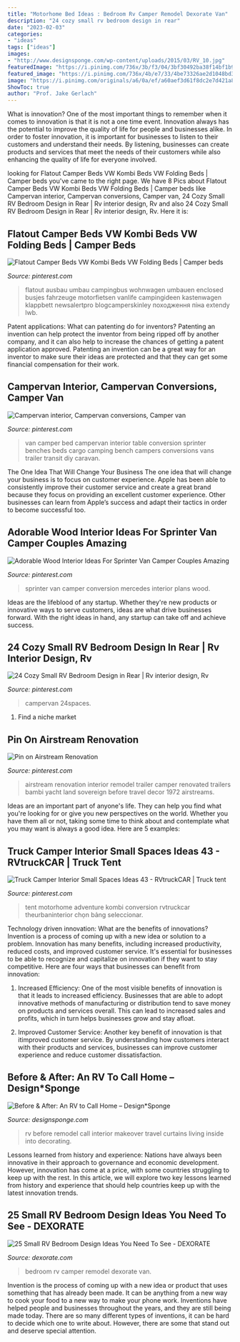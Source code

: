 ```yaml
---
title: "Motorhome Bed Ideas : Bedroom Rv Camper Remodel Dexorate Van"
description: "24 cozy small rv bedroom design in rear"
date: "2023-02-03"
categories:
- "ideas"
tags: ["ideas"]
images:
- "http://www.designsponge.com/wp-content/uploads/2015/03/RV_10.jpg"
featuredImage: "https://i.pinimg.com/736x/3b/f3/04/3bf30492ba38f14bf1b9f44dd927756d.jpg"
featured_image: "https://i.pinimg.com/736x/4b/e7/33/4be73326ae2d1048bd3afc8ff102ef0a.jpg"
image: "https://i.pinimg.com/originals/a6/0a/ef/a60aef3d61f8dc2e7d421a8ed1add53f.jpg"
ShowToc: true
author: "Prof. Jake Gerlach"
---
```



What is innovation?
One of the most important things to remember when it comes to innovation is that it is not a one time event. Innovation always has the potential to improve the quality of life for people and businesses alike. In order to foster innovation, it is important for businesses to listen to their customers and understand their needs. By listening, businesses can create products and services that meet the needs of their customers while also enhancing the quality of life for everyone involved.

	

		
looking for Flatout Camper Beds VW Kombi Beds VW Folding Beds | Camper beds you've came to the right page. We have 8 Pics about Flatout Camper Beds VW Kombi Beds VW Folding Beds | Camper beds like Campervan interior, Campervan conversions, Camper van, 24 Cozy Small RV Bedroom Design in Rear | Rv interior design, Rv and also 24 Cozy Small RV Bedroom Design in Rear | Rv interior design, Rv. Here it is:
		
    
## Flatout Camper Beds VW Kombi Beds VW Folding Beds | Camper Beds

<img loading=lazy src="https://i.pinimg.com/736x/3b/f3/04/3bf30492ba38f14bf1b9f44dd927756d.jpg" onerror="this.onerror=null;this.src='https://tse2.mm.bing.net/th?id=OIP.L53zYccL8vMx4bpPs7laygHaJ3&amp;pid=15.1';" alt="Flatout Camper Beds VW Kombi Beds VW Folding Beds | Camper beds">

_Source: pinterest.com_

>flatout ausbau umbau campingbus wohnwagen umbauen enclosed busjes fahrzeuge motorfietsen vanlife campingideen kastenwagen klappbett newsalertpro blogcamperskinley походження піна extendy lwb. 

	

Patent applications: What can patenting do for inventors?
Patenting an invention can help protect the inventor from being ripped off by another company, and it can also help to increase the chances of getting a patent application approved. Patenting an invention can be a great way for an inventor to make sure their ideas are protected and that they can get some financial compensation for their work.

    
## Campervan Interior, Campervan Conversions, Camper Van

<img loading=lazy src="https://i.pinimg.com/originals/0c/05/a1/0c05a1046f1bb3803cbe98712344132e.jpg" onerror="this.onerror=null;this.src='https://tse1.mm.bing.net/th?id=OIP.v5IAn1v6bLQfsI2KStVuBgHaJ4&amp;pid=15.1';" alt="Campervan interior, Campervan conversions, Camper van">

_Source: pinterest.com_

>van camper bed campervan interior table conversion sprinter benches beds cargo camping bench campers conversions vans trailer transit diy caravan. 

	

The One Idea That Will Change Your Business
The one idea that will change your business is to focus on customer experience. Apple has been able to consistently improve their customer service and create a great brand because they focus on providing an excellent customer experience. Other businesses can learn from Apple’s success and adapt their tactics in order to become successful too.

    
## Adorable Wood Interior Ideas For Sprinter Van Camper Couples Amazing

<img loading=lazy src="https://i.pinimg.com/736x/4b/e7/33/4be73326ae2d1048bd3afc8ff102ef0a.jpg" onerror="this.onerror=null;this.src='https://tse4.mm.bing.net/th?id=OIP.oH7E3D6DO4XLtt7b00g1CwHaLH&amp;pid=15.1';" alt="Adorable Wood Interior Ideas For Sprinter Van Camper Couples Amazing">

_Source: pinterest.com_

>sprinter van camper conversion mercedes interior plans wood. 

	

Ideas are the lifeblood of any startup. Whether they're new products or innovative ways to serve customers, ideas are what drive businesses forward. With the right ideas in hand, any startup can take off and achieve success.

    
## 24 Cozy Small RV Bedroom Design In Rear | Rv Interior Design, Rv

<img loading=lazy src="https://i.pinimg.com/originals/a7/8a/b8/a78ab8a73c40ae98d9f3cf925b6cabaa.jpg" onerror="this.onerror=null;this.src='https://tse4.mm.bing.net/th?id=OIP.HliprjXp_fJ1r0F0mLNY2QHaJH&amp;pid=15.1';" alt="24 Cozy Small RV Bedroom Design in Rear | Rv interior design, Rv">

_Source: pinterest.com_

>campervan 24spaces. 

	

1. Find a niche market 

    
## Pin On Airstream Renovation

<img loading=lazy src="https://i.pinimg.com/originals/a6/0a/ef/a60aef3d61f8dc2e7d421a8ed1add53f.jpg" onerror="this.onerror=null;this.src='https://tse4.mm.bing.net/th?id=OIP.7fRYWYJdZY1s0RPYGR0_fgHaFj&amp;pid=15.1';" alt="Pin on Airstream Renovation">

_Source: pinterest.com_

>airstream renovation interior remodel trailer camper renovated trailers bambi yacht land sovereign before travel decor 1972 airstreams. 

	

Ideas are an important part of anyone's life. They can help you find what you're looking for or give you new perspectives on the world. Whether you have them all or not, taking some time to think about and contemplate what you may want is always a good idea. Here are 5 examples: 

    
## Truck Camper Interior Small Spaces Ideas 43 - RVtruckCAR | Truck Tent

<img loading=lazy src="https://i.pinimg.com/736x/52/08/46/5208460574dd2364bb8610b574d5edee.jpg" onerror="this.onerror=null;this.src='https://tse1.mm.bing.net/th?id=OIP.pZ-TVKP_3OuVHeFbw3gQMQAAAA&amp;pid=15.1';" alt="Truck Camper Interior Small Spaces Ideas 43 - RVtruckCAR | Truck tent">

_Source: pinterest.com_

>tent motorhome adventure kombi conversion rvtruckcar theurbaninterior chọn bảng seleccionar. 

	

Technology driven innovation: What are the benefits of innovations?
Invention is a process of coming up with a new idea or solution to a problem. Innovation has many benefits, including increased productivity, reduced costs, and improved customer service. It's essential for businesses to be able to recognize and capitalize on innovation if they want to stay competitive. Here are four ways that businesses can benefit from innovation: 
1. Increased Efficiency: One of the most visible benefits of innovation is that it leads to increased efficiency. Businesses that are able to adopt innovative methods of manufacturing or distribution tend to save money on products and services overall. This can lead to increased sales and profits, which in turn helps businesses grow and stay afloat. 

2. Improved Customer Service: Another key benefit of innovation is that itimproved customer service. By understanding how customers interact with their products and services, businesses can improve customer experience and reduce customer dissatisfaction.

    
## Before &amp; After: An RV To Call Home – Design*Sponge

<img loading=lazy src="http://www.designsponge.com/wp-content/uploads/2015/03/RV_10.jpg" onerror="this.onerror=null;this.src='https://tse2.mm.bing.net/th?id=OIP.6rHmw-JFL7gyBjF9c7gzLAHaHa&amp;pid=15.1';" alt="Before &amp; After: An RV to Call Home – Design*Sponge">

_Source: designsponge.com_

>rv before remodel call interior makeover travel curtains living inside into decorating. 

	

Lessons learned from history and experience:
Nations have always been innovative in their approach to governance and economic development. However, innovation has come at a price, with some countries struggling to keep up with the rest. In this article, we will explore two key lessons learned from history and experience that should help countries keep up with the latest innovation trends.

    
## 25 Small RV Bedroom Design Ideas You Need To See - DEXORATE

<img loading=lazy src="https://i1.wp.com/dexorate.com/wp-content/uploads/2019/03/RV-Camper-Bedroom-Makeover.jpg?resize=728%2C728&amp;ssl=1" onerror="this.onerror=null;this.src='https://tse2.mm.bing.net/th?id=OIP.2FxIpE778gVOaPwh_-7OTgHaHa&amp;pid=15.1';" alt="25 Small RV Bedroom Design Ideas You Need To See - DEXORATE">

_Source: dexorate.com_

>bedroom rv camper remodel dexorate van. 

	

Invention is the process of coming up with a new idea or product that uses something that has already been made. It can be anything from a new way to cook your food to a new way to make your phone work. Inventions have helped people and businesses throughout the years, and they are still being made today. There are so many different types of inventions, it can be hard to decide which one to write about. However, there are some that stand out and deserve special attention.

